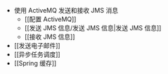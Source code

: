 * 使用 ActiveMQ 发送和接收 JMS 消息
  * [[配置 ActiveMQ]]
  * [[发送 JMS 信息/发送 JMS 信息|发送 JMS 信息]]
  * [[接收 JMS 信息]]
* [[发送电子邮件]]
* [[异步任务调度]]
* [[Spring 缓存]]
